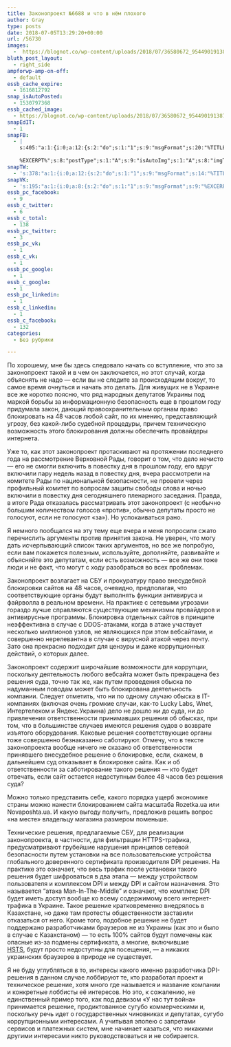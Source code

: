 ```yaml
---
title: Законопроект №6688 и что в нём плохого
author: Gray
type: posts
date: 2018-07-05T13:29:20+00:00
url: /56730
images:
  -  https://blognot.co/wp-content/uploads/2018/07/36580672_954490191387676_6708749022410047488_o.jpg
bluth_post_layout:
  - right_side
ampforwp-amp-on-off:
  - default
essb_cache_expire:
  - 1616812792
snap_isAutoPosted:
  - 1530797368
essb_cached_image:
  - https://blognot.co/wp-content/uploads/2018/07/36580672_954490191387676_6708749022410047488_o.jpg
snapEdIT:
  - 1
snapFB:
  - |
    s:405:"a:1:{i:0;a:12:{s:2:"do";s:1:"1";s:9:"msgFormat";s:20:"%TITLE%
    
    %EXCERPT%";s:8:"postType";s:1:"A";s:9:"isAutoImg";s:1:"A";s:8:"imgToUse";s:0:"";s:9:"isAutoURL";s:1:"A";s:8:"urlToUse";s:0:"";s:4:"doFB";i:0;s:8:"isPosted";s:1:"1";s:4:"pgID";s:32:"133222213376133_1987583534606649";s:7:"postURL";s:62:"http://www.facebook.com/133222213376133/posts/1987583534606649";s:5:"pDate";s:19:"2018-07-05 13:29:28";}}";
snapTW:
  - 's:378:"a:1:{i:0;a:12:{s:2:"do";s:1:"1";s:9:"msgFormat";s:14:"%TITLE%  %URL%";s:8:"attchImg";s:1:"1";s:9:"isAutoImg";s:1:"A";s:8:"imgToUse";s:0:"";s:9:"isAutoURL";s:1:"A";s:8:"urlToUse";s:0:"";s:4:"doTW";i:0;s:8:"isPosted";s:1:"1";s:4:"pgID";s:19:"1014863836485160960";s:7:"postURL";s:54:"https://twitter.com/gray_ru/status/1014863836485160960";s:5:"pDate";s:19:"2018-07-05 13:29:28";}}";'
snapVK:
  - 's:195:"a:1:{i:0;a:8:{s:2:"do";s:1:"1";s:9:"msgFormat";s:9:"%EXCERPT%";s:8:"postType";s:1:"I";s:9:"isAutoImg";s:1:"A";s:8:"imgToUse";s:0:"";s:9:"isAutoURL";s:1:"A";s:8:"urlToUse";s:0:"";s:4:"doVK";i:0;}}";'
essb_pc_facebook:
  - 9
essb_c_twitter:
  - 6
essb_c_total:
  - 138
essb_pc_twitter:
  - 3
essb_pc_vk:
  - 1
essb_c_vk:
  - 1
essb_pc_google:
  - 1
essb_c_google:
  - 1
essb_pc_linkedin:
  - 1
essb_c_linkedin:
  - 1
essb_c_facebook:
  - 132
categories:
  - Без рубрики

---
```








По хорошему, мне бы здесь следовало начать со вступление, что это за законопроект такой и в чем он заключается, но этот случай, когда объяснять не надо — если вы не следите за происходящим вокруг, то самое время очнуться и начать это делать. Для живущих не в Украине все же коротко поясню, что ряд народных депутатов Украины под маркой борьбы за информационную безопасность еще в прошлом году придумала закон, дающий правоохранительным органам право блокировать на 48 часов любой сайт, по их мнению, представляющий угрозу, без какой-либо судебной процедуры, причем техническую возможность этого блокирования должны обеспечить провайдеры интернета. 

Уже то, как этот законопроект протаскивают на протяжении последнего года на рассмотрение Верховной Рады, говорит о том, что дело нечисто — его не смогли включить в повестку дня в прошлом году, его вдруг включили пару недель назад в повестку дня, вчера рассмотрели на комитете Рады по национальной безопасности, не провели через профильный комитет по вопросам защиты свободы слова и ночью включили в повестку дня сегодняшнего пленарного заседания. Правда, в итоге Рада отказалась рассматривать этот законопроект (с необычно большим количеством голосов &#171;против&#187;, обычно депутаты просто не голосуют, если не голосуют &#171;за&#187;). Но успокаиваться рано.

Я немного пообщался на эту тему еще вчера и меня попросили сжато перечислить аргументы против принятия закона. Не уверен, что могу дать исчерпывающий список таких аргументов, но все же попробую, если вам покажется полезным, используйте, дополняйте, развивайте и объясняйте это депутатам, если есть возможность — все же они тоже люди и не факт, что могут с ходу разобраться во всех проблемах.

Законопроект возлагает на СБУ и прокуратуру право внесудебной блокировки сайтов на 48 часов, очевидно, предполагая, что соответствующие органы будут выполнять функции антивируса и файрволла в реальном времени. На практике с сетевыми угрозами гораздо лучше справляются существующие механизмы провайдеров и антивирусные программы. Блокировка отдельных сайтов в принципе неэффективна в случае с DDOS-атаками, когда в атаке участвует несколько миллионов узлов, не являющихся при этом вебсайтами, и совершенно нерелевантна в случае с вирусной атакой через почту. Зато она прекрасно подходит для цензуры и даже коррупционных действий, о которых далее.  


Законопроект содержит широчайшие возможности для коррупции, поскольку деятельность любого вебсайта может быть прекращена без решения суда, точно так же, как путем проведения обыска по надуманным поводам может быть блокирована деятельность компании. Следует отметить, что ни по одному случаю обыска в IT-компаниях (включая очень громкие случаи, как-то Lucky Labs, Wnet, Интертелеком и Яндекс.Украина) дело не дошло ни до суда, ни до привлечения ответственности принимавших решения об обысках, при том, что в большинстве случаев имеются решения судов о возврате изъятого оборудования. Каковые решения соответствующие органы тоже совершенно безнаказанно саботируют. Отмечу, что в тексте законопроекта вообще ничего не сказано об ответственности принявшего внесудебное решение о блокировке, если, скажем, в дальнейшем суд отказывает в блокировке сайта. Как и об ответственности за саботирование такого решения — кто будет отвечать, если сайт остается недоступным более 48 часов без решения суда?

Можно только представить себе, какого порядка ущерб экономике страны можно нанести блокированием сайта масштаба Rozetka.ua или Novaposhta.ua. И какую выгоду получить, предложив решить вопрос &#171;на месте&#187; владельцу магазина размером поменьше.  


Технические решения, предлагаемые СБУ, для реализации законопроекта, в частности, для фильтрации HTTPS-трафика, предусматривают грубейшие нарушения принципов сетевой безопасности путем установки на все пользовательские устройства глобального доверенного сертификата производителя DPI решения. На практике это означает, что весь трафик после установки такого решения будет шифроваться в два этапа — между устройством пользователя и комплексом DPI и между DPI и сайтом назначения. Это называется “атака Man-In-The-Middle” и означает, что комплекс DPI будет иметь доступ вообще ко всему содержимому всего интернет-трафика в Украине. Такое решение кратковременно внедрялось в Казахстане, но даже там протесты общественности заставили отказаться от него. Кроме того, подобное решение не будет поддержано разработчиками браузеров не из Украины (как это и было в случае с Казахстаном) — то есть 100% сайтов будут помечены как опасные из-за подмены сертификата, а многие, включившие <acronym title="HTTP Strict Transport Security">HSTS,</acronym> будут просто недоступны для посещения, — а никаких украинских браузеров в природе не существует.

Я не буду углубляться в то, интересы какого именно разработчика DPI-решения в данном случае лоббируют те, кто разработал проект и техническое решение, хотя много где называется и название компании и конкретные лоббисты её интересов. Но это, к сожалению, не единственный пример того, как под девизом &#171;У нас тут война&#187; принимается решение, продиктованное сугубо коммерческими и, поскольку речь идет о государственных чиновниках и депутатах, сугубо коррупционными интересами. А учитывая эпопею с запретами сервисов и платежных систем, мне начинает казаться, что никакими другими интересами никто руководствоваться и не собирается.